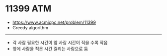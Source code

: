 # 11399 ATM

- https://www.acmicpc.net/problem/11399
- Greedy algorithm
---
- 각 사람 필요한 시간이 앞 사람 시간이 적을 수록 작음
- 앞에 사람을 적은 시간 걸리는 사람으로 둠
